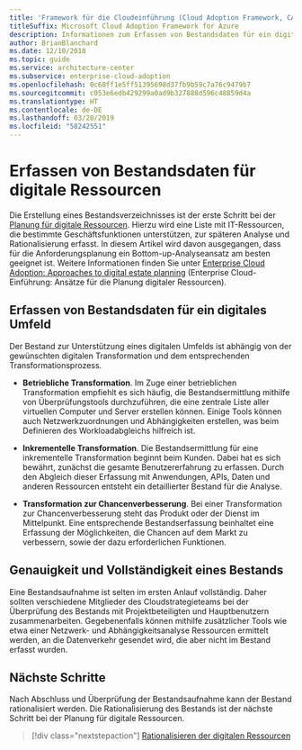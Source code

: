 ```yaml
---
title: 'Framework für die Cloudeinführung (Cloud Adoption Framework, CAF): Erfassen von Bestandsdaten für digitale Ressourcen'
titleSuffix: Microsoft Cloud Adoption Framework for Azure
description: Informationen zum Erfassen von Bestandsdaten für ein digitales Umfeld.
author: BrianBlanchard
ms.date: 12/10/2018
ms.topic: guide
ms.service: architecture-center
ms.subservice: enterprise-cloud-adoption
ms.openlocfilehash: 0c68ff1e5ff51395698d37fb9b59c7a76c9479b7
ms.sourcegitcommit: c053e6edb429299a0ad9b327888d596c48859d4a
ms.translationtype: HT
ms.contentlocale: de-DE
ms.lasthandoff: 03/20/2019
ms.locfileid: "58242551"
---
```

# <a name="gather-inventory-data-for-a-digital-estate"></a>Erfassen von Bestandsdaten für digitale Ressourcen

Die Erstellung eines Bestandsverzeichnisses ist der erste Schritt bei der [Planung für digitale Ressourcen](overview.md). Hierzu wird eine Liste mit IT-Ressourcen, die bestimmte Geschäftsfunktionen unterstützen, zur späteren Analyse und Rationalisierung erfasst. In diesem Artikel wird davon ausgegangen, dass für die Anforderungsplanung ein Bottom-up-Analyseansatz am besten geeignet ist. Weitere Informationen finden Sie unter [Enterprise Cloud Adoption: Approaches to digital estate planning](./approach.md) (Enterprise Cloud-Einführung: Ansätze für die Planung digitaler Ressourcen).

## <a name="take-inventory-of-a-digital-estate"></a>Erfassen von Bestandsdaten für ein digitales Umfeld

Der Bestand zur Unterstützung eines digitalen Umfelds ist abhängig von der gewünschten digitalen Transformation und dem entsprechenden Transformationsprozess.

- **Betriebliche Transformation**. Im Zuge einer betrieblichen Transformation empfiehlt es sich häufig, die Bestandsermittlung mithilfe von Überprüfungstools durchzuführen, die eine zentrale Liste aller virtuellen Computer und Server erstellen können. Einige Tools können auch Netzwerkzuordnungen und Abhängigkeiten erstellen, was beim Definieren des Workloadabgleichs hilfreich ist.

- **Inkrementelle Transformation**. Die Bestandsermittlung für eine inkrementelle Transformation beginnt beim Kunden. Dabei hat es sich bewährt, zunächst die gesamte Benutzererfahrung zu erfassen. Durch den Abgleich dieser Erfassung mit Anwendungen, APIs, Daten und anderen Ressourcen entsteht ein detaillierter Bestand für die Analyse.

- **Transformation zur Chancenverbesserung**. Bei einer Transformation zur Chancenverbesserung steht das Produkt oder der Dienst im Mittelpunkt. Eine entsprechende Bestandserfassung beinhaltet eine Erfassung der Möglichkeiten, die Chancen auf dem Markt zu verbessern, sowie der dazu erforderlichen Funktionen.

## <a name="accuracy-and-completeness-of-an-inventory"></a>Genauigkeit und Vollständigkeit eines Bestands

Eine Bestandsaufnahme ist selten im ersten Anlauf vollständig. Daher sollten verschiedene Mitglieder des Cloudstrategieteams bei der Überprüfung des Bestands mit Projektbeteiligten und Hauptbenutzern zusammenarbeiten. Gegebenenfalls können mithilfe zusätzlicher Tools wie etwa einer Netzwerk- und Abhängigkeitsanalyse Ressourcen ermittelt werden, an die Datenverkehr gesendet wird, die aber nicht im Bestand erfasst wurden.

## <a name="next-steps"></a>Nächste Schritte

Nach Abschluss und Überprüfung der Bestandsaufnahme kann der Bestand rationalisiert werden. Die Rationalisierung des Bestands ist der nächste Schritt bei der Planung für digitale Ressourcen.

> [!div class="nextstepaction"]
> [Rationalisieren der digitalen Ressourcen](rationalize.md)
